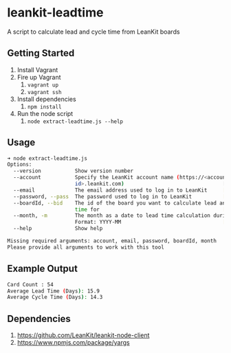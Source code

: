 # leankit-leadtime

A script to calculate lead and cycle time from LeanKit boards

## Getting Started

1. Install Vagrant
2. Fire up Vagrant
   1. `vagrant up`
   2. `vagrant ssh`
3. Install dependencies
   1. `npm install`
4. Run the node script
   1. `node extract-leadtime.js --help`

## Usage

```bash
➜ node extract-leadtime.js
Options:
  --version           Show version number                              [boolean]
  --account           Specify the LeanKit account name (https://<account
                      id>.leankit.com)                                [required]
  --email             The email address used to log in to LeanKit     [required]
  --password, --pass  The password used to log in to LeanKit          [required]
  --boardId, --bid    The id of the board you want to calculate lead and cycle
                      time for                                        [required]
  --month, -m         The month as a date to lead time calculation during.
                      Format: YYYY-MM                                 [required]
  --help              Show help                                        [boolean]

Missing required arguments: account, email, password, boardId, month
Please provide all arguments to work with this tool
```

## Example Output

```bash
Card Count : 54
Average Lead Time (Days): 15.9
Average Cycle Time (Days): 14.3
```

## Dependencies

1. <https://github.com/LeanKit/leankit-node-client>
1. <https://www.npmjs.com/package/yargs>
